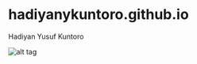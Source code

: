 # hadiyanykuntoro.github.io
Hadiyan Yusuf Kuntoro

![alt tag](https://camo.githubusercontent.com/f62cd3c6654a275fb96869d9247faeb03bb1c687/68747470733a2f2f7062732e7477696d672e636f6d2f70726f66696c655f696d616765732f3337383830303030303738303936393636392f61343334376635616564613461333565613435333637323661376332643963352e706e67)
